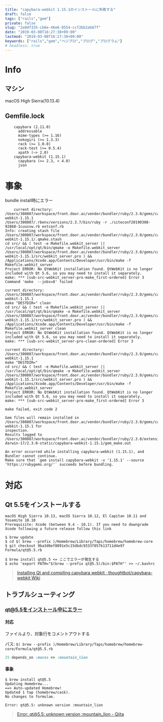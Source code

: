 ```yaml
---
title: "capybara-webkit 1.15.1のインストールに失敗する"
draft: false
tags: ["rails","gem"]
private: false
slug: "2a9df335-cb6e-46e6-8554-ccf2bb2ab67f"
date: "2019-03-08T16:27:38+09:00"
lastmod: "2019-03-08T16:27:38+09:00"
keywords: ["rails","gem","ベジプロ","プログ","プログラム"]
# headless: true
---
```


# Info
## マシン
macOS High Sierra(10.13.4)

## Gemfile.lock
```
    capybara (2.11.0)
      addressable
      mime-types (>= 1.16)
      nokogiri (>= 1.3.3)
      rack (>= 1.0.0)
      rack-test (>= 0.5.4)
      xpath (~> 2.0)
    capybara-webkit (1.15.1)
      capybara (>= 2.3, < 4.0)
      json
```

# 事象
bundle install時にエラー
```
    current directory: /Users/300807/workspace/front.door.ac/vendor/bundler/ruby/2.3.0/gems/capybara-webkit-1.15.1
/Users/300807/.rbenv/versions/2.3.7/bin/ruby -r ./siteconf20190308-92868-1cuusvw.rb extconf.rb
Info: creating stash file /Users/300807/workspace/front.door.ac/vendor/bundler/ruby/2.3.0/gems/capybara-webkit-1.15.1/.qmake.stash
cd src/ && ( test -e Makefile.webkit_server || /usr/local/opt/qt/bin/qmake -o Makefile.webkit_server
/Users/300807/workspace/front.door.ac/vendor/bundler/ruby/2.3.0/gems/capybara-webkit-1.15.1/src/webkit_server.pro ) &&
/Applications/Xcode.app/Contents/Developer/usr/bin/make -f Makefile.webkit_server
Project ERROR: No QtWebKit installation found. QtWebKit is no longer included with Qt 5.6, so you may need to install it separately.
make: *** [sub-src-webkit_server-pro-make_first-ordered] Error 3
Command 'make  --jobs=8' failed

current directory: /Users/300807/workspace/front.door.ac/vendor/bundler/ruby/2.3.0/gems/capybara-webkit-1.15.1
make "DESTDIR=" clean
cd src/ && ( test -e Makefile.webkit_server || /usr/local/opt/qt/bin/qmake -o Makefile.webkit_server
/Users/300807/workspace/front.door.ac/vendor/bundler/ruby/2.3.0/gems/capybara-webkit-1.15.1/src/webkit_server.pro ) &&
/Applications/Xcode.app/Contents/Developer/usr/bin/make -f Makefile.webkit_server clean
Project ERROR: No QtWebKit installation found. QtWebKit is no longer included with Qt 5.6, so you may need to install it separately.
make: *** [sub-src-webkit_server-pro-clean-ordered] Error 3

current directory: /Users/300807/workspace/front.door.ac/vendor/bundler/ruby/2.3.0/gems/capybara-webkit-1.15.1
make "DESTDIR="
cd src/ && ( test -e Makefile.webkit_server || /usr/local/opt/qt/bin/qmake -o Makefile.webkit_server
/Users/300807/workspace/front.door.ac/vendor/bundler/ruby/2.3.0/gems/capybara-webkit-1.15.1/src/webkit_server.pro ) &&
/Applications/Xcode.app/Contents/Developer/usr/bin/make -f Makefile.webkit_server
Project ERROR: No QtWebKit installation found. QtWebKit is no longer included with Qt 5.6, so you may need to install it separately.
make: *** [sub-src-webkit_server-pro-make_first-ordered] Error 3

make failed, exit code 2

Gem files will remain installed in /Users/300807/workspace/front.door.ac/vendor/bundler/ruby/2.3.0/gems/capybara-webkit-1.15.1 for
inspection.
Results logged to
/Users/300807/workspace/front.door.ac/vendor/bundler/ruby/2.3.0/extensions/x86_64-darwin-17/2.3.0-static/capybara-webkit-1.15.1/gem_make.out

An error occurred while installing capybara-webkit (1.15.1), and Bundler cannot continue.
Make sure that `gem install capybara-webkit -v '1.15.1' --source 'https://rubygems.org/'` succeeds before bundling.
```

# 対応
## Qt 5.5をインストールする
```
macOS High Sierra 10.13, macOS Sierra 10.12, El Capitan 10.11 and Yosemite 10.10
Prerequisite: Xcode (between 9.4 - 10.1). If you need to downgrade Xcode following a future release follow this link

$ brew update
$ cd $( brew --prefix )/Homebrew/Library/Taps/homebrew/homebrew-core
$ git checkout 9ba3d6ef8891e5c15dbdc9333f857b13711d4e97 Formula/qt@5.5.rb

$ brew install qt@5.5 <= ここでエラーが発生する
$ echo 'export PATH="$(brew --prefix qt@5.5)/bin:$PATH"' >> ~/.bashrc
```

 > [Installing Qt and compiling capybara webkit · thoughtbot/capybara-webkit Wiki](https://github.com/thoughtbot/capybara-webkit/wiki/Installing-Qt-and-compiling-capybara-webkit#homebrew)

## トラブルシューティング
### qt@5.5をインストール中にエラー
#### 対応
ファイルより、対象行をコメントアウトする

パス: `$( brew --prefix )/Homebrew/Library/Taps/homebrew/homebrew-core/Formula/qt@5.5.rb`
```rb:qt@5.5.rb
25 depends_on :macos => :mountain_lion
```

#### 事象
```
$ brew install qt@5.5
Updating Homebrew...
==> Auto-updated Homebrew!
Updated 1 tap (homebrew/cask).
No changes to formulae.

Error: qt@5.5: unknown version :mountain_lion
```

> [Error: qt@5.5: unknown version :mountain_lion - Qiita](https://qiita.com/homhom_star/items/cf2b01dc19c7b46e3a38)
